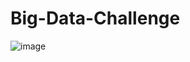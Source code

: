 # Big-Data-Challenge

![image](https://user-images.githubusercontent.com/83431185/137061671-610bff5c-594c-45e1-ada0-63918faa27e6.png)

